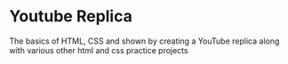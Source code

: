 # Youtube Replica
The basics of HTML, CSS and shown by creating a YouTube replica along with various other html and css practice projects

